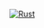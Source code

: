 [![Rust](https://github.com/StivenAlexis/iterator_rust/actions/workflows/rust.yml/badge.svg?event=check_run)](https://github.com/StivenAlexis/iterator_rust/actions/workflows/rust.yml)

